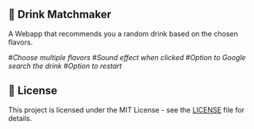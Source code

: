## 🍹 Drink Matchmaker

A Webapp that recommends you a random drink based on the chosen flavors.

#*Choose multiple flavors*
#*Sound effect when clicked*
#*Option to Google search the drink*
#*Option to restart*


## 📄 License
This project is licensed under the MIT License - see the [LICENSE](LICENSE) file for details.